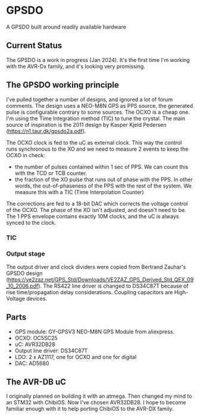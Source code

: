 # GPSDO
A GPSDO built around readily available hardware

## Current Status
The GPSDO is a work in progress (Jan 2024). It's the first time I'm working with the AVR-Dx family, and it's looking very promissing.
	
## The GPSDO working principle
I've pulled together a number of designs, and ignored a lot of forum comments. The design uses a NEO-M8N GPS as PPS source, the generated pulse is configurable contrary to some sources. The OCXO is a cheap one. I'm using the Time Integration method (TIC) to tune the crystal. The main source of inspiration is the 2011 design by Kasper Kjeld Pedersen (https://n1.taur.dk/gpsdo2a.pdf).

The OCXO clock is fed to the uC as external clock. This way the control runs synchronous to the XO and we need to measure 2 events to keep the OCXO in check:
- the number of pulses contained within 1 sec of PPS. We can count this with the TCD or TCB counter.
- the fraction of the XO pulse that runs out of phase with the PPS. In other words, the out-of-phaseness of the PPS with the rest of the system. We measure this with a TIC (Time Interpolation Counter)

The corrections are fed to a 18-bit DAC which corrects the voltage control of the OCXO. The phase of the XO isn't adjusted, and doesn't need to be. The 1 PPS envelope contains exactly 10M clocks, and the uC is always synced to the clock.

### TIC

### Output stage
The output driver and clock dividers were copied from Bertrand Zauhar's GPSDO design (https://ve2zaz.net/GPS_Std/Downloads/VE2ZAZ_GPS_Derived_Std_QEX_09_10_2006.pdf). The RS422 line driver is changed to DS34C87T because of rise time/propagation delay considerations. Coupling capacitors are High-Voltage devices.

## Parts
- GPS module: GY-GPSV3 NEO-M8N GPS Module from aliexpress.
- OCXO: OC5SC25
- uC: AVR32DB28
- Output line driver: DS34C87T
- LDO: 2 x AZ1117, one for OCXO and one for digital
- DAC: AD5680

## The AVR-DB uC
I originally planned on building it with an atmega. Then changed my mind to an STM32 with ChibiOS. Now I've chosen AVR32DB28. I hope to become familiar enough with it to help porting ChibiOS to the AVR-DX family.

